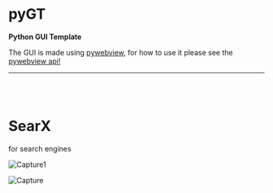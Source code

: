 # pyGT
<strong>Python GUI Template</strong>
<p>The GUI is made using <a href="https://pywebview.flowrl.com/guide/api.html">pywebview</a>, for how to use it please see the <a href="https://pywebview.flowrl.com/guide/api.html">pywebview api!</a></p>
<hr><br><br>
<h1>SearX</h1>
for search engines

![Capture1](https://user-images.githubusercontent.com/45049739/91017060-4b9ace80-e620-11ea-9ca4-5194eaaae69e.PNG)

![Capture](https://user-images.githubusercontent.com/45049739/91017296-a3d1d080-e620-11ea-801f-ab83ba921f43.PNG)
